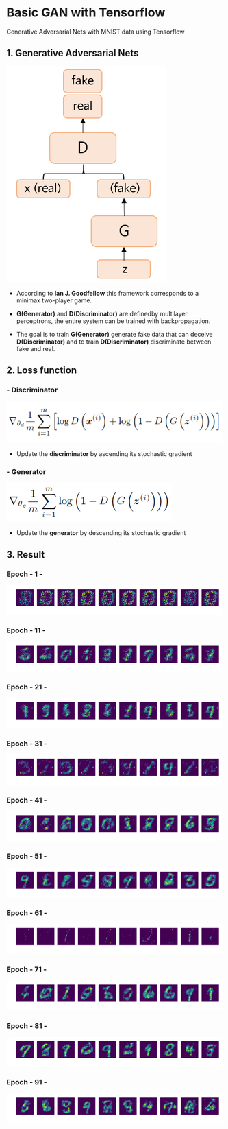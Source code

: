 # Basic GAN with Tensorflow
Generative Adversarial Nets with MNIST data using Tensorflow

## 1. Generative Adversarial Nets
![alt text](https://github.com/MSWon/GAN/blob/master/pic/pic_1.PNG "Model")

- According to **Ian J. Goodfellow** this framework corresponds to a minimax two-player game.

- **G(Generator)** and **D(Discriminator)** are definedby multilayer perceptrons, the entire system can be trained with backpropagation.

- The goal is to train **G(Generator)** generate fake data that can deceive **D(Discriminator)** and to train **D(Discriminator)** discriminate between fake and real.

## 2. Loss function

### - Discriminator

![alt text](https://github.com/MSWon/GAN/blob/master/pic/equation_1.PNG "eq_l")

- Update the **discriminator** by ascending its stochastic gradient

### - Generator

![alt text](https://github.com/MSWon/GAN/blob/master/pic/equation_2.PNG "eq_2")

- Update the **generator** by descending its stochastic gradient

## 3. Result
### Epoch - 1 -
![alt text](https://github.com/MSWon/GAN/blob/master/GAN_MNIST/image/GAN_MNIST_epoch1.png "ep_1")
### Epoch - 11 -
![alt text](https://github.com/MSWon/GAN/blob/master/GAN_MNIST/image/GAN_MNIST_epoch11.png "ep_11")
### Epoch - 21 -
![alt text](https://github.com/MSWon/GAN/blob/master/GAN_MNIST/image/GAN_MNIST_epoch21.png "ep_21")
### Epoch - 31 -
![alt text](https://github.com/MSWon/GAN/blob/master/GAN_MNIST/image/GAN_MNIST_epoch31.png "ep_31")
### Epoch - 41 -
![alt text](https://github.com/MSWon/GAN/blob/master/GAN_MNIST/image/GAN_MNIST_epoch41.png "ep_41")
### Epoch - 51 -
![alt text](https://github.com/MSWon/GAN/blob/master/GAN_MNIST/image/GAN_MNIST_epoch51.png "ep_51")
### Epoch - 61 -
![alt text](https://github.com/MSWon/GAN/blob/master/GAN_MNIST/image/GAN_MNIST_epoch61.png "ep_61")
### Epoch - 71 -
![alt text](https://github.com/MSWon/GAN/blob/master/GAN_MNIST/image/GAN_MNIST_epoch71.png "ep_71")
### Epoch - 81 -
![alt text](https://github.com/MSWon/GAN/blob/master/GAN_MNIST/image/GAN_MNIST_epoch81.png "ep_81")
### Epoch - 91 -
![alt text](https://github.com/MSWon/GAN/blob/master/GAN_MNIST/image/GAN_MNIST_epoch91.png "ep_91")
